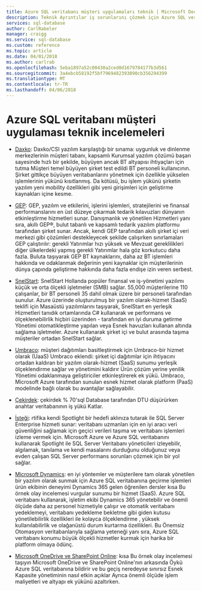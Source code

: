 ```yaml
---
title: Azure SQL veritabanı müşteri uygulamaları teknik | Microsoft Docs
description: Teknik Ayrıntılar iş sorunlarını çözmek için Azure SQL veritabanı'nın müşteri implementatons hakkında bilgi edinin
services: sql-database
author: CarlRabeler
manager: craigg
ms.service: sql-database
ms.custom: reference
ms.topic: article
ms.date: 04/01/2018
ms.author: carlrab
ms.openlocfilehash: 5eba1897a52c00430a2ced0d1679784177b3d561
ms.sourcegitcommit: 3a4ebcb58192f5bf7969482393090cb356294399
ms.translationtype: MT
ms.contentlocale: tr-TR
ms.lasthandoff: 04/06/2018
---
```

# <a name="azure-sql-database-customer-implementation-technical-studies"></a>Azure SQL veritabanı müşteri uygulaması teknik incelemeleri

- [Daxko](sql-database-implementation-daxko.md): Daxko/CSI yazılım karşılaştığı bir sınama: uygunluk ve dinlenme merkezlerinin müşteri tabanı, kapsamlı Kurumsal yazılım çözümü başarı sayesinde hızlı bir şekilde, büyüyen ancak BT altyapısı ihtiyaçları için tutma Müşteri temel büyüyen şirket test edildi BT personeli kullanıcının. Şirket gittikçe büyüyen veritabanlarını yönetmek için özellikle yükselen işlemlerinin yükünü kısıtlanmış. Da kötüsü, bu işlem yükünü şirketin yazılım yeni mobility özellikleri gibi yeni girişimleri için geliştirme kaynakları içine kesme.

- [GEP](sql-database-implementation-gep.md): GEP, yazılım ve etkilerini, işlerini işlemleri, stratejilerini ve finansal performanslarını en üst düzeye çıkarmak tedarik kılavuzları dünyanın etkinleştirme hizmetleri sunar. Danışmanlık ve yönetilen Hizmetleri yanı sıra, akıllı GEP®, bulut tabanlı ve kapsamlı tedarik yazılım platformu tarafından şirket sunar. Ancak, kendi GEP tarafından akıllı şirket içi veri merkezi gibi çözümleri destekleyecek şekilde çalışırken sınırlamaları GEP çalıştırılır: gerekli Yatırımlar hızı yüksek ve Mevzuat gereklilikleri diğer ülkelerdeki yapmış gerekli Yatırımlar hala göz korkutucu daha fazla. Buluta taşıyarak GEP BT kaynaklarını, daha az BT işlemleri hakkında ve odaklanmak değerinin yeni kaynaklar için müşterilerinin dünya çapında geliştirme hakkında daha fazla endişe izin veren serbest.

- [SnelStart](sql-database-implementation-snelstart.md): SnelStart Hollanda popüler finansal ve iş-yönetimi yazılımı küçük ve orta ölçekli işletmeler (SMB) sağlar. 55,000 müşterilerine 110 çalışanlar, bir BT personeli 35 dahil olmak üzere bir personeli tarafından sunulur. Azure üzerinde oluşturulmuş bir yazılım olarak-hizmet (SaaS) teklifi için Masaüstü yazılımlarını taşıyarak, SnelStart en yerleşik Hizmetleri tanıdık ortamlarında C# kullanarak ve performans ve ölçeklenebilirlik hiçbiri üzerinden - tarafından en iyi duruma getirme Yönetimi otomatikleştirme yapılan veya Esnek havuzları kullanan altında sağlama işletmeler. Azure kullanarak şirket içi ve bulut arasında taşıma müşteriler ortadan SnelStart sağlar.

- [Umbraco](sql-database-implementation-umbraco.md): müşteri dağıtımları basitleştirmek için Umbraco-bir hizmet olarak (UaaS) Umbraco eklendi: şirket içi dağıtımlar için ihtiyacını ortadan kaldıran bir yazılım olarak-hizmet (SaaS) sunumu yerleşik ölçeklendirme sağlar ve yönetimini kaldırır Ürün çözüm yerine yenilik Yönetimi odaklanmaya geliştiriciler etkinleştirerek ek yükü. Umbraco, Microsoft Azure tarafından sunulan esnek hizmet olarak platform (PaaS) modelinde bağlı olarak bu avantajlar sağlayabilir.

- [Çekirdek](https://customers.microsoft.com/story/quorum-doubles-key-databases-workload-while-lowering-dtu-with-sql-database): çekirdek % 70'sql Database tarafından DTU düşürürken anahtar veritabanının iş yükü Katlar.

- [İsteği](https://customers.microsoft.com/story/quest): rtifika kendi Spotlight bir hedefi aklınıza tutarak ile SQL Server Enterprise hizmeti sunar: veritabanı uzmanları için en iyi aracı veri güvenliğini sağlamak için geçici verileri taşıma ve veritabanı işlemleri izleme vermek için. Microsoft Azure ve Azure SQL veritabanını kullanarak Spotlight ile SQL Server Veritabanı yöneticileri izleyebilir, algılamak, tanılama ve kendi masalarını durduğunu olduğunuz veya evden çalışan SQL Server performans sorunları çözmek için bir yol sağlar.

- [Microsoft Dynamics](https://customers.microsoft.com/story/dynamics365operationsproductteam): en iyi yöntemler ve müşterilere tam olarak yönetilen bir yazılım olarak sunmak için Azure SQL veritabanına geçirme işlemleri ürün ekibinin deneyimi Dynamics 365 gelen öğrenilen dersler kısa Bu örnek olay incelemesi vurgular sunumu bir hizmet (SaaS). Azure SQL veritabanı kullanarak, işletim ekibi Dynamics 365 yönetebilir ve önemli ölçüde daha az personel hizmetiyle çalışır ve otomatik veritabanı yedeklemeyi, veritabanı yedekleme bekletme gibi giden kutusu yönetilebilirlik özellikleri ile kolayca ölçeklendirme , yüksek kullanılabilirlik ve olağanüstü durum kurtarma özellikleri. Bu Önemsiz Otomasyon veritabanlarıyla sağlama yeteneği yanı sıra, Azure SQL veritabanı konumu büyük ölçekli hizmetler kurmak için harika bir platform olmaya ödünç.

- [Microsoft OneDrive ve SharePoint Online](https://customers.microsoft.com/story/microsoft-azure-sql-database-dicrete-manufacturing-united-states): kısa Bu örnek olay incelemesi taşıyın Microsoft OneDrive ve SharePoint Online'nın arkasında Öykü Azure SQL veritabanına bildirir ve bu geçiş neredeyse sınırsız Esnek Kapasite yönetiminin nasıl etkin açıklar Ayrıca önemli ölçüde işlem maliyetleri ve altyapı ek yükünü azaltırken.
